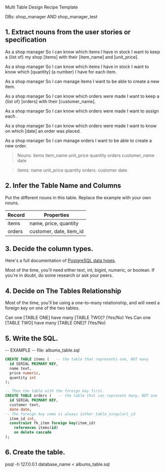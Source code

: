 Multi Table Design Recipe Template

DBs: shop_manager AND shop_manager_test

## 1. Extract nouns from the user stories or specification

As a shop manager
So I can know which items I have in stock
I want to keep a {list of} my shop [items] with their [item_name] and [unit_price].

As a shop manager
So I can know which items I have in stock
I want to know which [quantity] (a number) I have for each item.

As a shop manager
So I can manage items
I want to be able to create a new item.

As a shop manager
So I can know which orders were made
I want to keep a {list of} [orders] with their [customer_name].

As a shop manager
So I can know which orders were made
I want to assign each <order><to their corresponding><item>.

As a shop manager
So I can know which orders were made
I want to know on which [date] an order was placed. 

As a shop manager
So I can manage orders
I want to be able to create a new order.

> Nouns: items item_name unit_price quantity orders customer_name date
 
> items: name unit_price quantity
> orders: customer date

## 2. Infer the Table Name and Columns
Put the different nouns in this table. Replace the example with your own nouns.

| Record	   | Properties               |
| ---------- | ------------------------ |
| items	     | name, price, quantity    |
| orders	   | customer, date, item_id  |

## 3. Decide the column types.
Here's a full documentation of [PostgreSQL data types](https://www.postgresql.org/docs/current/datatype.html).

Most of the time, you'll need either text, int, bigint, numeric, or boolean. If you're in doubt, do some research or ask your peers.

## 4. Decide on The Tables Relationship
Most of the time, you'll be using a one-to-many relationship, and will need a foreign key on one of the two tables.

Can one [TABLE ONE] have many [TABLE TWO]? (Yes/No) Yes
Can one [TABLE TWO] have many [TABLE ONE]? (Yes/No)

## 5. Write the SQL.

-- EXAMPLE
-- file: albums_table.sql
```sql
CREATE TABLE items (   -- the table that represents one, NOT many
  id SERIAL PRIMARY KEY,
  name text,
  price numeric,
  quantity int
);

-- Then the table with the foreign key first.
CREATE TABLE orders (   -- the table that can represent many, NOT one
  id SERIAL PRIMARY KEY,
  customer text,
  date date,
-- The foreign key name is always {other_table_singular}_id
  item_id int,
  constraint fk_item foreign key(item_id)
    references items(id)
    on delete cascade
);
```
## 6. Create the table.
psql -h 127.0.0.1 database_name < albums_table.sql